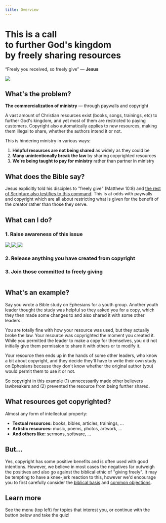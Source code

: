 ```yaml
---
title: Overview
---
```


<script lang='ts' setup>

import {people} from '@/_comp/people'

</script>

<style lang='sass' scoped>

.memes
    display: flex
    margin: 24px 0

    img
        width: 0
        flex-grow: 1
        margin-right: 12px
        cursor: pointer

.people
    display: flex
    margin: 12px 0
    overflow: hidden

    img
        width: 80px
        height: 80px
        border-radius: 40px
        margin-right: 12px
        cursor: pointer

</style>


# This is a call<br>to further God's kingdom<br>by freely sharing resources

“Freely you received, so freely give” &mdash; __Jesus__

<img src='@/_assets/ill_share.svg'>

## What's the problem?

<span class=mixed>__The commercialization of ministry__ &mdash; through paywalls and copyright</span>

A vast amount of Christian resources exist (books, songs, trainings, etc) to further God's kingdom, and yet most of them are restricted to paying customers. Copyright also automatically applies to new resources, making them illegal to share, whether the authors intend it or not.

This is hindering ministry in various ways:

 1. __Helpful resources are not being shared__ as widely as they could be
 2. __Many unintentionally break the law__ by sharing copyrighted resources
 3. __We're being taught to pay for ministry__ rather than partner in ministry


## What does the Bible say?

Jesus explicitly told his disciples to "freely give" (Matthew 10:8) and [the rest of Scripture also testifies to this command](/biblical/). This is at odds with paywalls and copyright which are all about restricting what is given for the benefit of the creator rather than those they serve.


## What can I do?

### 1. Raise awareness of this issue

<a class='memes' href='/share/'>
    <img src='/memes/other_purpose.png'>
    <img src='/memes/jesus_ascension.png'>
    <img src='/memes/paul_trainings.png'>
</a>

<p><VPButton href='/share/' text="Start discussions"></VPButton></p>


### 2. Release anything you have created from copyright

<p><VPButton href='/licenses/' text="Free your resources"></VPButton></p>


### 3. Join those committed to freely giving

<a class='people' href='/join/'>
    <img v-for='person of Object.keys(people)' :src='`/people/${person}.webp`' :title='people[person].title'>
</a>

<p><VPButton href='/join/' text="Join the community"></VPButton></p>



## What's an example?
Say you wrote a Bible study on Ephesians for a youth group. Another youth leader thought the study was helpful so they asked you for a copy, which they then made some changes to and also shared it with some other leaders.

You are totally fine with how your resource was used, but they actually broke the law. Your resource was copyrighted the moment you created it. While you permitted the leader to make a copy for themselves, you did not initially give them permission to share it with others or to modify it.

Your resource then ends up in the hands of some other leaders, who know a bit about copyright, and they decide they'll have to write their own study on Ephesians because they don't know whether the original author (you) would permit them to use it or not.

So copyright in this example (1) unnecessarily made other believers lawbreakers and (2) prevented the resource from being further shared.


## What resources get copyrighted?

Almost any form of intellectual property:
 * __Textual resources:__ books, bibles, articles, trainings, ...
 * __Artistic resources:__ music, poems, photos, artwork, ...
 * __And others like:__ sermons, software, ...


## But...
Yes, copyright has some positive benefits and is often used with good intentions. However, we believe in most cases the negatives far outweigh the positives and also go against the biblical ethic of "giving freely". It may be tempting to have a knee-jerk reaction to this, however we'd encourage you to first carefully consider the [biblical basis](/biblical/) and [common objections](/objections/).


## Learn more
See the menu (top left) for topics that interest you, or continue with the button below and take the quiz!
